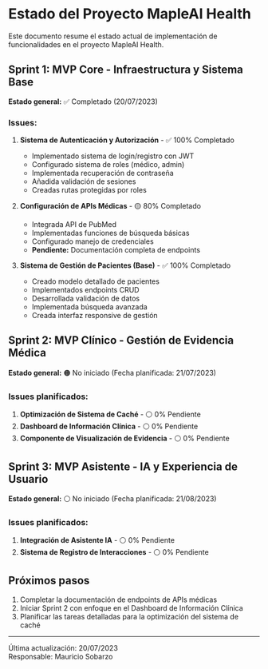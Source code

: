 # Estado del Proyecto MapleAI Health

Este documento resume el estado actual de implementación de funcionalidades en el proyecto MapleAI Health.

## Sprint 1: MVP Core - Infraestructura y Sistema Base

**Estado general:** ✅ Completado (20/07/2023)

### Issues:

1. **Sistema de Autenticación y Autorización** - ✅ 100% Completado
   - Implementado sistema de login/registro con JWT
   - Configurado sistema de roles (médico, admin)
   - Implementada recuperación de contraseña
   - Añadida validación de sesiones
   - Creadas rutas protegidas por roles

2. **Configuración de APIs Médicas** - 🟡 80% Completado
   - Integrada API de PubMed
   - Implementadas funciones de búsqueda básicas
   - Configurado manejo de credenciales
   - **Pendiente:** Documentación completa de endpoints

3. **Sistema de Gestión de Pacientes (Base)** - ✅ 100% Completado
   - Creado modelo detallado de pacientes
   - Implementados endpoints CRUD
   - Desarrollada validación de datos
   - Implementada búsqueda avanzada
   - Creada interfaz responsive de gestión

## Sprint 2: MVP Clínico - Gestión de Evidencia Médica

**Estado general:** 🟠 No iniciado (Fecha planificada: 21/07/2023)

### Issues planificados:

1. **Optimización de Sistema de Caché** - ⚪ 0% Pendiente
2. **Dashboard de Información Clínica** - ⚪ 0% Pendiente
3. **Componente de Visualización de Evidencia** - ⚪ 0% Pendiente

## Sprint 3: MVP Asistente - IA y Experiencia de Usuario

**Estado general:** ⚪ No iniciado (Fecha planificada: 21/08/2023)

### Issues planificados:

1. **Integración de Asistente IA** - ⚪ 0% Pendiente
2. **Sistema de Registro de Interacciones** - ⚪ 0% Pendiente

## Próximos pasos

1. Completar la documentación de endpoints de APIs médicas
2. Iniciar Sprint 2 con enfoque en el Dashboard de Información Clínica
3. Planificar las tareas detalladas para la optimización del sistema de caché

---

Última actualización: 20/07/2023  
Responsable: Mauricio Sobarzo 